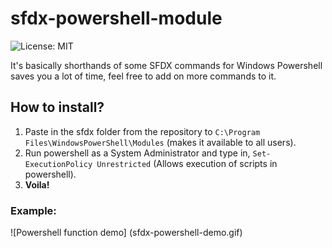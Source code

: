 # sfdx-powershell-module

![License: MIT](https://img.shields.io/npm/l/splitting.svg?label=License)

It's basically shorthands of some SFDX commands for Windows Powershell saves you a lot of time, feel free to add on more commands to it.

## How to install?

1. Paste in the sfdx folder from the repository to `C:\Program Files\WindowsPowerShell\Modules` (makes it available to all users).
2. Run powershell as a System Administrator and type in, `Set-ExecutionPolicy Unrestricted` (Allows execution of scripts in powershell).
3. **Voila!** 

### Example:

![Powershell function demo] (sfdx-powershell-demo.gif)

